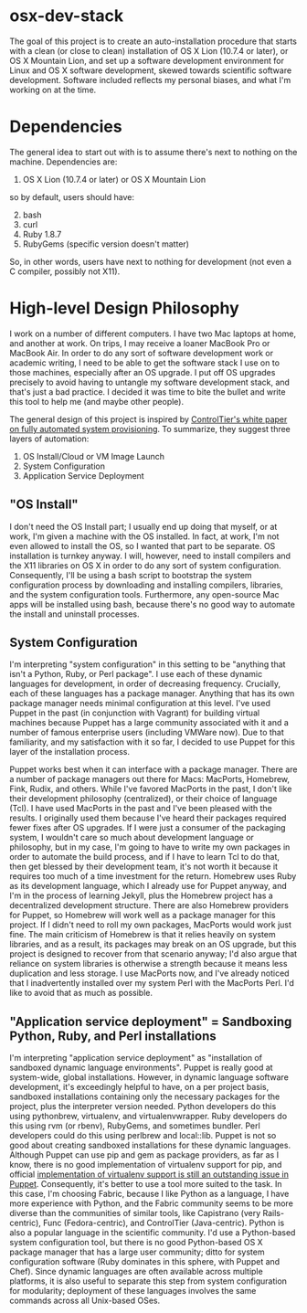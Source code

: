 # osx-dev-stack

The goal of this project is to create an auto-installation procedure that starts with a clean (or close to clean) installation of OS X Lion (10.7.4 or later), or OS X Mountain Lion, and set up a software development environment for Linux and OS X software development, skewed towards scientific software development. Software included reflects my personal biases, and what I'm working on at the time.

# Dependencies

The general idea to start out with is to assume there's next to nothing on the machine. Dependencies are:

1) OS X Lion (10.7.4 or later) or OS X Mountain Lion

so by default, users should have:

2) bash
3) curl
4) Ruby 1.8.7
5) RubyGems (specific version doesn't matter)

So, in other words, users have next to nothing for development (not even a C compiler, possibly not X11).

# High-level Design Philosophy

I work on a number of different computers. I have two Mac laptops at home, and another at work. On trips, I may receive a loaner MacBook Pro or MacBook Air. In order to do any sort of software development work or academic writing, I need to be able to get the software stack I use on to those machines, especially after an OS upgrade. I put off OS upgrades precisely to avoid having to untangle my software development stack, and that's just a bad practice. I decided it was time to bite the bullet and write this tool to help me (and maybe other people).

The general design of this project is inspired by [ControlTier's white paper on fully automated system provisioning](http://blog.controltier.com/2009/04/new-whitepaper-achieving-fully.html). To summarize, they suggest three layers of automation:

1. OS Install/Cloud or VM Image Launch
2. System Configuration
3. Application Service Deployment

## "OS Install"

I don't need the OS Install part; I usually end up doing that myself, or at work, I'm given a machine with the OS installed. In fact, at work, I'm not even allowed to install the OS, so I wanted that part to be separate. OS installation is turnkey anyway. I will, however, need to install compilers and the X11 libraries on OS X in order to do any sort of system configuration. Consequently, I'll be using a bash script to bootstrap the system configuration process by downloading and installing compilers, libraries, and the system configuration tools. Furthermore, any open-source Mac apps will be installed using bash, because there's no good way to automate the install and uninstall processes.

## System Configuration

I'm interpreting "system configuration" in this setting to be "anything that isn't a Python, Ruby, or Perl package". I use each of these dynamic languages for development, in order of decreasing frequency. Crucially, each of these languages has a package manager. Anything that has its own package manager needs minimal configuration at this level. I've used Puppet in the past (in conjunction with Vagrant) for building virtual machines because Puppet has a large community associated with it and a number of famous enterprise users (including VMWare now). Due to that familiarity, and my satisfaction with it so far, I decided to use Puppet for this layer of the installation process.

Puppet works best when it can interface with a package manager. There are a number of package managers out there for Macs: MacPorts, Homebrew, Fink, Rudix, and others. While I've favored MacPorts in the past, I don't like their development philosophy (centralized), or their choice of language (Tcl). I have used MacPorts in the past and I've been pleased with the results. I originally used them because I've heard their packages required fewer fixes after OS upgrades. If I were just a consumer of the packaging system, I wouldn't care so much about development language or philosophy, but in my case, I'm going to have to write my own packages in order to automate the build process, and if I have to learn Tcl to do that, then get blessed by their development team, it's not worth it because it requires too much of a time investment for the return. Homebrew uses Ruby as its development language, which I already use for Puppet anyway, and I'm in the process of learning Jekyll, plus the Homebrew project has a decentralized development structure. There are also Homebrew providers for Puppet, so Homebrew will work well as a package manager for this project. If I didn't need to roll my own packages, MacPorts would work just fine. The main criticism of Homebrew is that it relies heavily on system libraries, and as a result, its packages may break on an OS upgrade, but this project is designed to recover from that scenario anyway; I'd also argue that reliance on system libraries is otherwise a strength because it means less duplication and less storage. I use MacPorts now, and I've already noticed that I inadvertently installed over my system Perl with the MacPorts Perl. I'd like to avoid that as much as possible.

## "Application service deployment" = Sandboxing Python, Ruby, and Perl installations

I'm interpreting "application service deployment" as "installation of sandboxed dynamic language environments". Puppet is really good at system-wide, global installations. However, in dynamic language software development, it's exceedingly helpful to have, on a per project basis, sandboxed installations containing only the necessary packages for the project, plus the interpreter version needed. Python developers do this using pythonbrew, virtualenv, and virtualenvwrapper. Ruby developers do this using rvm (or rbenv), RubyGems, and sometimes bundler. Perl developers could do this using perlbrew and local::lib. Puppet is not so good about creating sandboxed installations for these dynamic languages. Although Puppet can use pip and gem as package providers, as far as I know, there is no good implementation of virtualenv support for pip, and official [implementation of virtualenv support is still an outstanding issue in Puppet](https://projects.puppetlabs.com/issues/7286). Consequently, it's better to use a tool more suited to the task. In this case, I'm choosing Fabric, because I like Python as a language, I have more experience with Python, and the Fabric community seems to be more diverse than the communities of similar tools, like Capistrano (very Rails-centric), Func (Fedora-centric), and ControlTier (Java-centric). Python is also a popular language in the scientific community. I'd use a Python-based system configuration tool, but there is no good Python-based OS X package manager that has a large user community; ditto for system configuration software (Ruby dominates in this sphere, with Puppet and Chef). Since dynamic languages are often available across multiple platforms, it is also useful to separate this step from system configuration for modularity; deployment of these languages involves the same commands across all Unix-based OSes.






